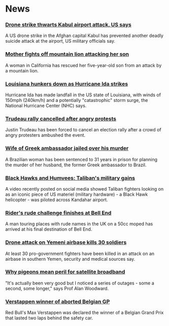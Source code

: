 # News
### [Drone strike thwarts Kabul airport attack, US says](https://www.bbc.com/news/world-asia-58372458)
A US drone strike in the Afghan capital Kabul has prevented another deadly suicide attack at the airport, US military officials say.
### [Mother fights off mountain lion attacking her son](https://www.bbc.com/news/world-us-canada-58375242)
A woman in California has rescued her five-year-old son from an attack by a mountain lion.
### [Louisiana hunkers down as Hurricane Ida strikes](https://www.bbc.com/news/world-us-canada-58378788)
Hurricane Ida has made landfall in the US state of Louisiana, with winds of 150mph (240km/h) and a potentially "catastrophic" storm surge, the National Hurricane Center (NHC) says. 
### [Trudeau rally cancelled after angry protests](https://www.bbc.com/news/world-us-canada-58364742)
Justin Trudeau has been forced to cancel an election rally after a crowd of angry protesters ambushed the event.
### [Wife of Greek ambassador jailed over his murder](https://www.bbc.com/news/world-latin-america-58374285)
A Brazilian woman has been sentenced to 31 years in prison for planning the murder of her husband, the former Greek ambassador to Brazil.
### [Black Hawks and Humvees: Taliban's military gains](https://www.bbc.com/news/world-asia-58356045)
A video recently posted on social media showed Taliban fighters looking on as an iconic piece of US materiel (military hardware) - a Black Hawk helicopter - was piloted across Kandahar airport.
### [Rider's rude challenge finishes at Bell End](https://www.bbc.com/news/uk-england-oxfordshire-58375401)
A man touring places with rude names in the UK on a 50cc moped has arrived at his final destination of Bell End.
### [Drone attack on Yemeni airbase kills 30 soldiers](https://www.bbc.com/news/world-middle-east-58378282)
At least 30 pro-government fighters have been killed in an attack on an airbase in southern Yemen, security and medical sources say.
### [Why pigeons mean peril for satellite broadband](https://www.bbc.com/news/technology-58061230)
"It's actually been very good but I noticed a series of outages - some a second, some longer," says Prof Alan Woodward.
### [Verstappen winner of aborted Belgian GP](https://www.bbc.com/sport/formula1/58377097)
Red Bull's Max Verstappen was declared the winner of a Belgian Grand Prix that lasted two laps behind the safety car.
